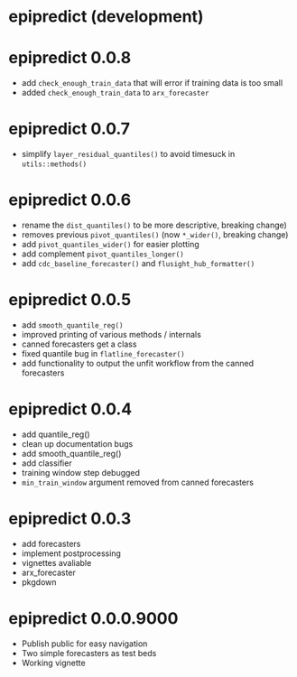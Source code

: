 # epipredict (development)

# epipredict 0.0.8

-   add `check_enough_train_data` that will error if training data is too small
-   added `check_enough_train_data` to `arx_forecaster`

# epipredict 0.0.7

-   simplify `layer_residual_quantiles()` to avoid timesuck in `utils::methods()`

# epipredict 0.0.6

-   rename the `dist_quantiles()` to be more descriptive, breaking change)
-   removes previous `pivot_quantiles()` (now `*_wider()`, breaking change)
-   add `pivot_quantiles_wider()` for easier plotting
-   add complement `pivot_quantiles_longer()`
-   add `cdc_baseline_forecaster()` and `flusight_hub_formatter()`

# epipredict 0.0.5

-   add `smooth_quantile_reg()`
-   improved printing of various methods / internals
-   canned forecasters get a class
-   fixed quantile bug in `flatline_forecaster()`
-   add functionality to output the unfit workflow from the canned forecasters

# epipredict 0.0.4

-   add quantile_reg()
-   clean up documentation bugs
-   add smooth_quantile_reg()
-   add classifier
-   training window step debugged
-   `min_train_window` argument removed from canned forecasters

# epipredict 0.0.3

-   add forecasters
-   implement postprocessing
-   vignettes avaliable
-   arx_forecaster
-   pkgdown

# epipredict 0.0.0.9000

-   Publish public for easy navigation
-   Two simple forecasters as test beds
-   Working vignette
